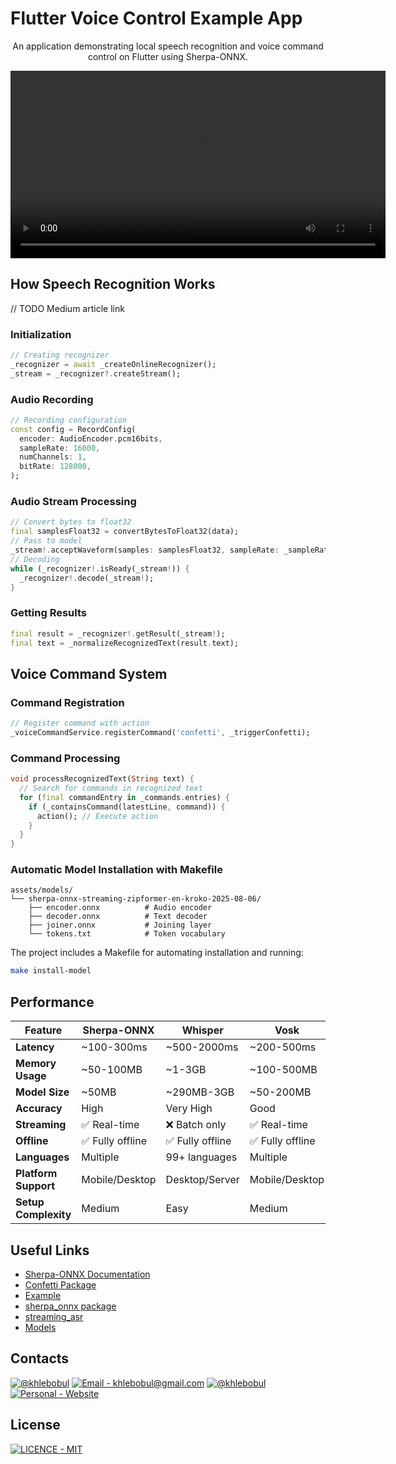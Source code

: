 # Flutter Voice Control Example App

<div align="center">

An application demonstrating local speech recognition and voice command control on Flutter using Sherpa-ONNX.

<video controls width="600">
  <source src="assets/demo_recordings/voice_control.mp4" type="video/mp4">
  Your browser does not support the video tag.
</video>

</div>

## How Speech Recognition Works

// TODO Medium article link

### Initialization
```dart
// Creating recognizer
_recognizer = await _createOnlineRecognizer();
_stream = _recognizer?.createStream();
```

### Audio Recording
```dart
// Recording configuration
const config = RecordConfig(
  encoder: AudioEncoder.pcm16bits,
  sampleRate: 16000,
  numChannels: 1,
  bitRate: 128000,
);
```

### Audio Stream Processing
```dart
// Convert bytes to float32
final samplesFloat32 = convertBytesToFloat32(data);
// Pass to model
_stream!.acceptWaveform(samples: samplesFloat32, sampleRate: _sampleRate);
// Decoding
while (_recognizer!.isReady(_stream!)) {
  _recognizer!.decode(_stream!);
}
```

### Getting Results
```dart
final result = _recognizer!.getResult(_stream!);
final text = _normalizeRecognizedText(result.text);
```

## Voice Command System

### Command Registration
```dart
// Register command with action
_voiceCommandService.registerCommand('confetti', _triggerConfetti);
```

### Command Processing
```dart
void processRecognizedText(String text) {
  // Search for commands in recognized text
  for (final commandEntry in _commands.entries) {
    if (_containsCommand(latestLine, command)) {
      action(); // Execute action
    }
  }
}
```

### Automatic Model Installation with Makefile

```
assets/models/
└── sherpa-onnx-streaming-zipformer-en-kroko-2025-08-06/
    ├── encoder.onnx          # Audio encoder
    ├── decoder.onnx          # Text decoder
    ├── joiner.onnx           # Joining layer
    └── tokens.txt            # Token vocabulary
```

The project includes a Makefile for automating installation and running:

```bash
make install-model
```

## Performance

| Feature | Sherpa-ONNX | Whisper | Vosk |
|---------|-------------|---------|------|
| **Latency** | ~100-300ms | ~500-2000ms | ~200-500ms |
| **Memory Usage** | ~50-100MB | ~1-3GB | ~100-500MB |
| **Model Size** | ~50MB | ~290MB-3GB | ~50-200MB |
| **Accuracy** | High | Very High | Good |
| **Streaming** | ✅ Real-time | ❌ Batch only | ✅ Real-time |
| **Offline** | ✅ Fully offline | ✅ Fully offline | ✅ Fully offline |
| **Languages** | Multiple | 99+ languages | Multiple |
| **Platform Support** | Mobile/Desktop | Desktop/Server | Mobile/Desktop |
| **Setup Complexity** | Medium | Easy | Medium |

## Useful Links

- [Sherpa-ONNX Documentation](https://github.com/k2-fsa/sherpa-onnx)
- [Confetti Package](https://pub.dev/packages/confetti)
- [Example](https://k2-fsa.github.io/sherpa/onnx/flutter/pre-built-app.html#streaming-speech-recognition-stt-asr)
- [sherpa_onnx package](https://pub.dev/packages/sherpa_onnx)
- [streaming_asr](https://github.com/k2-fsa/sherpa-onnx/tree/master/flutter-examples/streaming_asr)
- [Models](https://github.com/k2-fsa/sherpa-onnx/releases)

## Contacts

[![@khlebobul](https://img.shields.io/badge/@khlebobul-414141?style=for-the-badge&logo=X&logoColor=F1F1F1)](https://x.com/khlebobul) [![Email - khlebobul@gmail.com](https://img.shields.io/badge/Email-khlebobul%40gmail.com-414141?style=for-the-badge&logo=Email&logoColor=F1F1F1)](mailto:khlebobul@gmail.com) [![@khlebobul](https://img.shields.io/badge/%40khlebobul-414141?style=for-the-badge&logo=Telegram&logoColor=F1F1F1)](https://t.me/khlebobul) [![Personal - Website](https://img.shields.io/badge/Personal-Website-414141?style=for-the-badge&logo=Personal&logoColor=F1F1F1)](https://khlebobul.github.io/)

## License

[![LICENCE - MIT](https://img.shields.io/badge/LICENCE-MIT-414141?style=for-the-badge&logo=Licence&logoColor=F1F1F1)](https://github.com/khlebobul/flutter_voice_control_example_app/blob/main/LICENSE)

